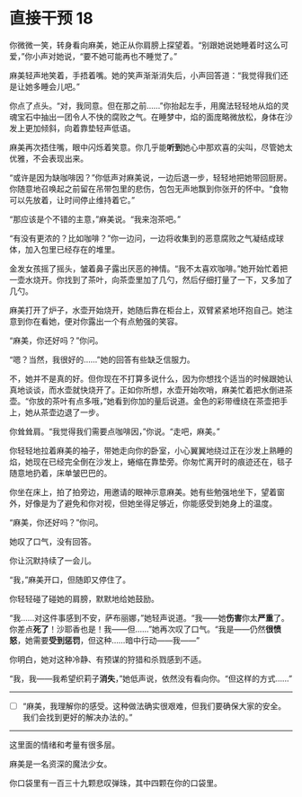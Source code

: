 # 直接干预 18

你微微一笑，转身看向麻美，她正从你肩膀上探望着。“别跟她说她睡着时这么可爱，”你小声对她说，“要不她可能再也不睡觉了。”

麻美轻声地笑着，手捂着嘴。她的笑声渐渐消失后，小声回答道：“我觉得我们还是让她多睡会儿吧。”

你点了点头。“对，我同意。但在那之前……”你抬起左手，用魔法轻轻地从焰的灵魂宝石中抽出一团令人不快的腐败之气。在睡梦中，焰的面庞略微放松，身体在沙发上更加倾斜，向着靠垫轻声低语。

麻美再次捂住嘴，眼中闪烁着笑意。你几乎能**听到**她心中那欢喜的尖叫，尽管她太优雅，不会表现出来。

“或许是因为缺咖啡因？”你低声对麻美说，一边后退一步，轻轻地把她带回厨房。你随意地召唤起之前留在吊带包里的悲伤，包包无声地飘到你张开的怀中。“食物可以先放着，让时间停止维持着它。”

“那应该是个不错的主意，”麻美说。“我来泡茶吧。”

“有没有更浓的？比如咖啡？”你一边问，一边将收集到的恶意腐败之气凝结成球体，加入包里已经存在的堆里。

金发女孩摇了摇头，皱着鼻子露出厌恶的神情。“我不太喜欢咖啡。”她开始忙着把一壶水烧开。你找到了茶叶，向茶壶里加了几勺，然后仔细打量了一下，又多加了几勺。

麻美打开了炉子，水壶开始烧开，她随后靠在柜台上，双臂紧紧地环抱自己。她注意到你在看她，便对你露出一个有点勉强的笑容。

“麻美，你还好吗？”你问。

“嗯？当然，我很好的……”她的回答有些缺乏信服力。

不，她并不是真的好。但你现在不打算多说什么，因为你想找个适当的时候跟她认真地谈谈，而水壶就快烧开了。正如你所想，水壶开始吹哨，麻美忙着把水倒进茶壶。“你放的茶叶有点多哦，”她看到你加的量后说道。金色的彩带缠绕在茶壶把手上，她从茶壶边退了一步。

你耸耸肩。“我觉得我们需要点咖啡因，”你说。“走吧，麻美。”

你轻轻地拉着麻美的袖子，带她走向你的卧室，小心翼翼地绕过正在沙发上熟睡的焰，她现在已经完全倒在沙发上，蜷缩在靠垫旁。你匆忙离开时的痕迹还在，毯子随意地扔着，床单皱巴巴的。

你坐在床上，拍了拍旁边，用邀请的眼神示意麻美。她有些勉强地坐下，望着窗外，好像是为了避免和你对视，但她坐得足够近，你能感受到她身上的温度。

“麻美，你还好吗？”你问。

她叹了口气，没有回答。

你让沉默持续了一会儿。

“我，”麻美开口，但随即又停住了。

你轻轻碰了碰她的肩膀，默默地给她鼓励。

“我……对这件事感到不安，萨布丽娜，”她轻声说道。“我——她**伤害**你太**严重**了。你差点**死了**！沙耶香也是！我——但……”她再次叹了口气。“我是——仍然**很愤怒**，她需要**受到惩罚**，但这种……暗中行动——我——”

你明白，她对这种冷静、有预谋的狩猎和杀戮感到不适。

“我，我——我希望织莉子**消失**，”她低声说，依然没有看向你。“但这样的方式……”

---

- [ ] “麻美，我理解你的感受。这种做法确实很艰难，但我们要确保大家的安全。我们会找到更好的解决办法的。”

---

这里面的情绪和考量有很多层。

麻美是一名资深的魔法少女。

你口袋里有一百三十九颗悲叹弹珠，其中四颗在你的口袋里。
